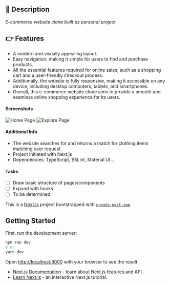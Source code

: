 
## 🚀 Description
*E-commerce website clone built as personal project*

## 👉 Features 
+ A modern and visually appealing layout. 
+ Easy navigation, making it simple for users to find and purchase products. 
+ All the essential features required for online sales, such as a shopping cart and a user-friendly checkout process.
+ Additionally, the website is fully responsive, making it accessible on any device, including desktop computers, tablets, and smartphones. 
+ Overall, this e-commerce website clone aims to provide a smooth and seamless online shopping experience for its users.

#### Screenshots
![Home Page](https://i.ibb.co/f2RXz7W/Screenshot-2023-01-24-114616.jpg)
![Explore Page](https://i.ibb.co/ZWN9tkQ/explore.jpg)

#### Additional Info
- The website searches for and returns a match for clothing items matching user request.
- Project Initiated with Next.js
- Dependencies: TypeScript, ESLint, Material UI...


#### Tasks
- [ ] Draw basic structure of pages/components
- [ ] Expand with hooks
- [ ] To be determined

This is a [Next.js](https://nextjs.org/) project bootstrapped with [`create-next-app`](https://github.com/vercel/next.js/tree/canary/packages/create-next-app).

## Getting Started

First, run the development server:

```bash
npm run dev
# or
yarn dev
```

Open [http://localhost:3000](http://localhost:3000) with your browser to see the result.

- [Next.js Documentation](https://nextjs.org/docs) - learn about Next.js features and API.
- [Learn Next.js](https://nextjs.org/learn) - an interactive Next.js tutorial.

